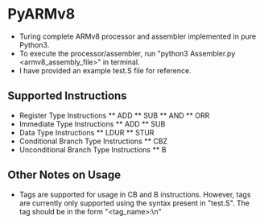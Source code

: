 # PyARMv8
* Turing complete ARMv8 processor and assembler implemented in pure Python3.
* To execute the processor/assembler, run "python3 Assembler.py <armv8_assembly_file>" in terminal.
* I have provided an example test.S file for reference.

## Supported Instructions
* Register Type Instructions
** ADD
** SUB
** AND
** ORR
* Immediate Type Instructions
** ADD
** SUB
* Data Type Instructions
** LDUR
** STUR
* Conditional Branch Type Instructions
** CBZ
* Unconditional Branch Type Instructions
** B

## Other Notes on Usage
* Tags are supported for usage in CB and B instructions. However, tags are currently only supported using the syntax present in "test.S". The tag should be in the form "<tag_name>:\n"
